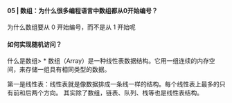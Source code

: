 #### 05 | 数组：为什么很多编程语言中数组都从0开始编号？
为什么数组要从 0 开始编号，而不是从 1 开始呢

#### 如何实现随机访问？
什么是数组> * 数组（Array）是一种线性表数据结构。它用一组连续的内存空间，来存储一组具有相同类型的数据。

第一是线性表：线性表就是像数据排成一条线一样的结构。每个线性表上最多的只有前和后两个方向。
其实除了数组，链表、队列、栈等也是线性表结构。
